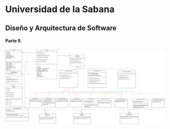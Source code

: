 # Universidad de la Sabana
## Diseño y Arquitectura de Software
#### Parte II. 
![](https://github.com/Edwinguty2/TALLER_ANALITICA_PUNTO2/blob/main/UMLPUNTO2.png)



